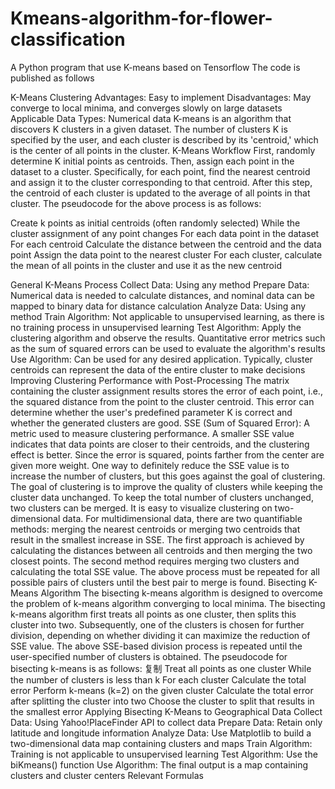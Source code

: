 # Kmeans-algorithm-for-flower-classification
A Python program that use K-means based on Tensorflow
The code is published as follows

K-Means Clustering
Advantages: Easy to implement
Disadvantages: May converge to local minima, and converges slowly on large datasets
Applicable Data Types: Numerical data
K-means is an algorithm that discovers K clusters in a given dataset. The number of clusters K is specified by the user, and each cluster is described by its 'centroid,' which is the center of all points in the cluster.
K-Means Workflow
First, randomly determine K initial points as centroids. Then, assign each point in the dataset to a cluster. Specifically, for each point, find the nearest centroid and assign it to the cluster corresponding to that centroid. After this step, the centroid of each cluster is updated to the average of all points in that cluster.
The pseudocode for the above process is as follows:

  Create k points as initial centroids (often randomly selected)
  While the cluster assignment of any point changes
      For each data point in the dataset
          For each centroid
              Calculate the distance between the centroid and the data point
          Assign the data point to the nearest cluster
      For each cluster, calculate the mean of all points in the cluster and use it as the new centroid

      
General K-Means Process
Collect Data: Using any method
Prepare Data: Numerical data is needed to calculate distances, and nominal data can be mapped to binary data for distance calculation
Analyze Data: Using any method
Train Algorithm: Not applicable to unsupervised learning, as there is no training process in unsupervised learning
Test Algorithm: Apply the clustering algorithm and observe the results. Quantitative error metrics such as the sum of squared errors can be used to evaluate the algorithm's results
Use Algorithm: Can be used for any desired application. Typically, cluster centroids can represent the data of the entire cluster to make decisions
Improving Clustering Performance with Post-Processing
The matrix containing the cluster assignment results stores the error of each point, i.e., the squared distance from the point to the cluster centroid. This error can determine whether the user's predefined parameter K is correct and whether the generated clusters are good.
SSE (Sum of Squared Error): A metric used to measure clustering performance.
A smaller SSE value indicates that data points are closer to their centroids, and the clustering effect is better. Since the error is squared, points farther from the center are given more weight. One way to definitely reduce the SSE value is to increase the number of clusters, but this goes against the goal of clustering. The goal of clustering is to improve the quality of clusters while keeping the cluster data unchanged.
To keep the total number of clusters unchanged, two clusters can be merged. It is easy to visualize clustering on two-dimensional data. For multidimensional data, there are two quantifiable methods: merging the nearest centroids or merging two centroids that result in the smallest increase in SSE. The first approach is achieved by calculating the distances between all centroids and then merging the two closest points. The second method requires merging two clusters and calculating the total SSE value. The above process must be repeated for all possible pairs of clusters until the best pair to merge is found.
Bisecting K-Means Algorithm
The bisecting k-means algorithm is designed to overcome the problem of k-means algorithm converging to local minima. The bisecting k-means algorithm first treats all points as one cluster, then splits this cluster into two. Subsequently, one of the clusters is chosen for further division, depending on whether dividing it can maximize the reduction of SSE value. The above SSE-based division process is repeated until the user-specified number of clusters is obtained.
The pseudocode for bisecting k-means is as follows:
复制
  Treat all points as one cluster
  While the number of clusters is less than k
      For each cluster
          Calculate the total error
          Perform k-means (k=2) on the given cluster
          Calculate the total error after splitting the cluster into two
      Choose the cluster to split that results in the smallest error
Applying Bisecting K-Means to Geographical Data
Collect Data: Using Yahoo!PlaceFinder API to collect data
Prepare Data: Retain only latitude and longitude information
Analyze Data: Use Matplotlib to build a two-dimensional data map containing clusters and maps
Train Algorithm: Training is not applicable to unsupervised learning
Test Algorithm: Use the biKmeans() function
Use Algorithm: The final output is a map containing clusters and cluster centers
Relevant Formulas

